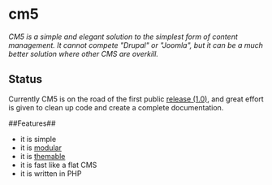 cm5
===

_CM5 is a simple and elegant solution to the simplest form of content management. It cannot compete "Drupal" or "Joomla", but it can be a much better solution where other CMS are overkill._

## Status ##

Currently CM5 is on the road of the first public [release (1.0)]([[Release1dot0]]), and great effort is given to clean up code and create a complete documentation.

##Features##

* it is simple
* it is [modular]([[DevelopModule]])
* it is [themable]([[DevelopTheme]])
* it is fast like a flat CMS
* it is written in PHP
